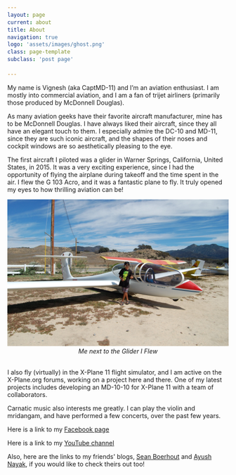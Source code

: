 ```yaml
---
layout: page
current: about
title: About
navigation: true
logo: 'assets/images/ghost.png'
class: page-template
subclass: 'post page'

---
```


My name is Vignesh (aka CaptMD-11) and I’m an aviation enthusiast. I am mostly into commercial aviation, and I am a fan of trijet airliners (primarily those produced by McDonnell Douglas). 

As many aviation geeks have their favorite aircraft manufacturer, mine has to be McDonnell Douglas. I have always liked their aircraft, since they all have an elegant touch to them. I especially admire the DC-10 and MD-11, since they are such iconic aircraft, and the shapes of their noses and cockpit windows are so aesthetically pleasing to the eye. 

The first aircraft I piloted was a glider in Warner Springs, California, United States, in 2015. It was a very exciting experience, since I had the opportunity of flying the airplane during takeoff and the time spent in the air. I flew the G 103 Acro, and it was a fantastic plane to fly. It truly opened my eyes to how thrilling aviation can be! 


<img src="me_glider.png" width=700 >
<center><i>Me next to the Glider I Flew</i></center>
<br>

I also fly (virtually) in the X-Plane 11 flight simulator, and I am active on the X-Plane.org forums, working on a project here and there. One of my latest projects includes developing an MD-10-10 for X-Plane 11 with a team of collaborators. 

Carnatic music also interests me greatly. I can play the violin and mridangam, and have performed a few concerts, over the past few years. 

Here is a link to my <a href="https://www.facebook.com/NydhruvaMusic">Facebook page</a>

Here is a link to my <a href="https://www.youtube.com/user/nydhruvas">YouTube channel</a>

Also, here are the links to my friends' blogs, <a href="https://seanboe.github.io/blog/">Sean Boerhout</a> and <a href="https://blog.shad0w.ml">Ayush Nayak</a>, if you would like to check theirs out too! 